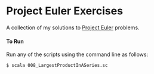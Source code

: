 # Project Euler Exercises
  
A collection of my solutions to [Project Euler](https://projecteuler.net/) problems.

#### To Run
Run any of the scripts using the command line as follows:
```
$ scala 008_LargestProductInASeries.sc
```
